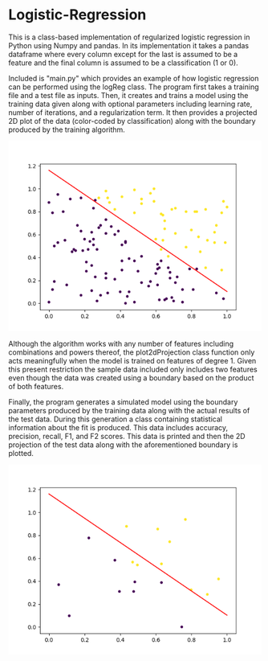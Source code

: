 # Logistic-Regression

  This is a class-based implementation of regularized logistic regression in Python using Numpy and pandas. In its implementation it takes a pandas dataframe where every column except for the last is assumed to be a feature and the final column is assumed to be a classification (1 or 0).
  
  Included is "main.py" which provides an example of how logistic regression can be performed using the logReg class. The program first takes a training file and a test file as inputs. Then, it creates and trains a model using the training data given along with optional parameters including learning rate, number of iterations, and a regularization term. It then provides a projected 2D plot of the data (color-coded by classification) along with the boundary produced by the training algorithm.

![Training Data](/train.png)

  Although the algorithm works with any number of features including combinations and powers thereof, the plot2dProjection class function only acts meaningfully when the model is trained on features of degree 1. Given this present restriction the sample data included only includes two features even though the data was created using a boundary based on the product of both features.

  Finally, the program generates a simulated model using the boundary parameters produced by the training data along with the actual results of the test data. During this generation a class containing statistical information about the fit is produced. This data includes accuracy, precision, recall, F1, and F2 scores. This data is printed and then the 2D projection of the test data along with the aforementioned boundary is plotted. 
  
  ![Training Data](/test.png)
